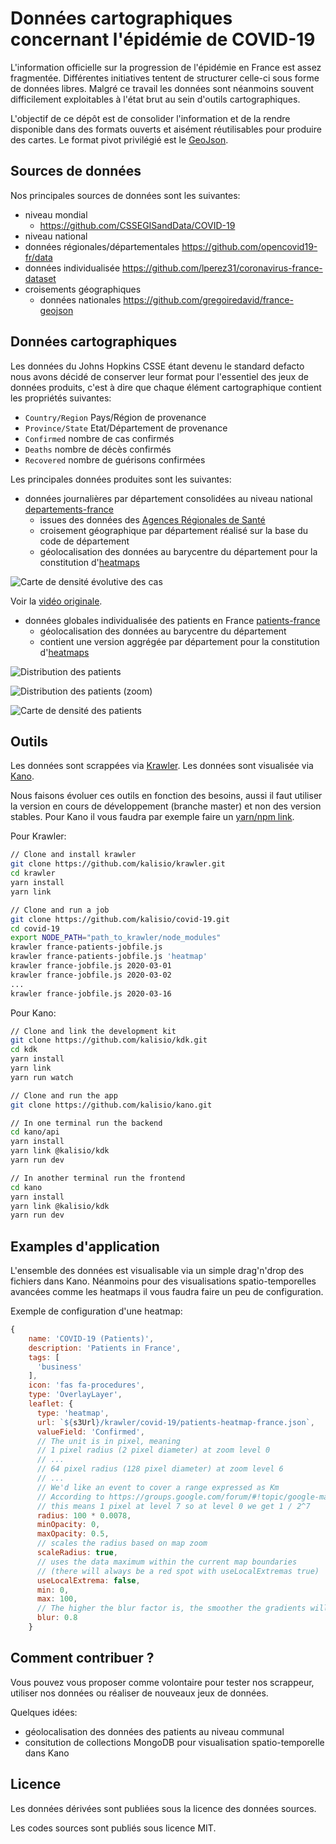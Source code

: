 # Données cartographiques concernant l'épidémie de COVID-19

L'information officielle sur la progression de l'épidémie en France est assez fragmentée. Différentes initiatives tentent de structurer celle-ci sous forme de données libres. Malgré ce travail les données sont néanmoins souvent difficilement
exploitables à l'état brut au sein d'outils cartographiques.

L'objectif de ce dépôt est de consolider l'information et de la rendre disponible dans des formats ouverts et aisément réutilisables pour produire des cartes. Le format pivot privilégié est le [GeoJson](https://fr.wikipedia.org/wiki/GeoJSON).

## Sources de données

Nos principales sources de données sont les suivantes:
* niveau mondial
  * https://github.com/CSSEGISandData/COVID-19
* niveau national
 * données régionales/départementales https://github.com/opencovid19-fr/data
 * données individualisée https://github.com/lperez31/coronavirus-france-dataset
* croisements géographiques
  * données nationales https://github.com/gregoiredavid/france-geojson

## Données cartographiques

Les données du Johns Hopkins CSSE étant devenu le standard defacto nous avons décidé de conserver leur format pour l'essentiel des jeux de données produits, c'est à dire que chaque élément cartographique contient les propriétés suivantes:
* `Country/Region` Pays/Région de provenance
* `Province/State` Etat/Département de provenance
* `Confirmed` nombre de cas confirmés
* `Deaths` nombre de décès confirmés
* `Recovered` nombre de guérisons confirmées

Les principales données produites sont les suivantes:
* données journalières par département consolidées au niveau national [departements-france](./departements-france)
  * issues des données des [Agences Régionales de Santé](https://github.com/opencovid19-fr/data/tree/master/agences-regionales-sante)
  * croisement géographique par département réalisé sur la base du code de département
  * géolocalisation des données au barycentre du département pour la constitution d'[heatmaps](https://fr.wikipedia.org/wiki/Heat_map)

![Carte de densité évolutive des cas](Kano-Covid-19-Heatmap-France.gif)

Voir la [vidéo originale](https://drive.google.com/open?id=1G6IWKDE1XuSIjY_ncSELPcl8GuMmmKoH).

* données globales individualisée des patients en France [patients-france](./patients-france)
  * géolocalisation des données au barycentre du département
  * contient une version aggrégée par département pour la constitution d'[heatmaps](https://fr.wikipedia.org/wiki/Heat_map)

![Distribution des patients](./patients-france.png)

![Distribution des patients (zoom)](./patients-france-zoom.png)

![Carte de densité des patients](./patients-heatmap-france.png)

## Outils

Les données sont scrappées via [Krawler](https://kalisio.github.io/krawler/). Les données sont visualisée via [Kano](https://kalisio.github.io/kano/).

Nous faisons évoluer ces outils en fonction des besoins, aussi il faut utiliser la version en cours de développement (branche master) et non des version stables. Pour Kano il vous faudra par exemple faire un [yarn/npm link](https://docs.npmjs.com/cli/link).

Pour Krawler:
```bash
// Clone and install krawler
git clone https://github.com/kalisio/krawler.git
cd krawler
yarn install
yarn link

// Clone and run a job
git clone https://github.com/kalisio/covid-19.git
cd covid-19
export NODE_PATH="path_to_krawler/node_modules"
krawler france-patients-jobfile.js
krawler france-patients-jobfile.js 'heatmap'
krawler france-jobfile.js 2020-03-01
krawler france-jobfile.js 2020-03-02
...
krawler france-jobfile.js 2020-03-16
```

Pour Kano:
```bash
// Clone and link the development kit
git clone https://github.com/kalisio/kdk.git
cd kdk
yarn install
yarn link
yarn run watch

// Clone and run the app
git clone https://github.com/kalisio/kano.git

// In one terminal run the backend
cd kano/api
yarn install
yarn link @kalisio/kdk
yarn run dev

// In another terminal run the frontend
cd kano
yarn install
yarn link @kalisio/kdk
yarn run dev
```

## Examples d'application

L'ensemble des données est visualisable via un simple drag'n'drop des fichiers dans Kano. Néanmoins pour des visualisations spatio-temporelles avancées comme les heatmaps il vous faudra faire un peu de configuration.

Exemple de configuration d'une heatmap:
```js
{
    name: 'COVID-19 (Patients)',
    description: 'Patients in France',
    tags: [
      'business'
    ],
    icon: 'fas fa-procedures',
    type: 'OverlayLayer',
    leaflet: {
      type: 'heatmap',
      url: `${s3Url}/krawler/covid-19/patients-heatmap-france.json`,
      valueField: 'Confirmed',
      // The unit is in pixel, meaning
      // 1 pixel radius (2 pixel diameter) at zoom level 0
      // ...
      // 64 pixel radius (128 pixel diameter) at zoom level 6
      // ...
      // We'd like an event to cover a range expressed as Km
      // According to https://groups.google.com/forum/#!topic/google-maps-js-api-v3/hDRO4oHVSeM
      // this means 1 pixel at level 7 so at level 0 we get 1 / 2^7
      radius: 100 * 0.0078,
      minOpacity: 0,
      maxOpacity: 0.5,
      // scales the radius based on map zoom
      scaleRadius: true,
      // uses the data maximum within the current map boundaries
      // (there will always be a red spot with useLocalExtremas true)
      useLocalExtrema: false,
      min: 0,
      max: 100,
      // The higher the blur factor is, the smoother the gradients will be
      blur: 0.8
    }
```

## Comment contribuer ?

Vous pouvez vous proposer comme volontaire pour tester nos scrappeur, utiliser nos données ou réaliser de nouveaux jeux de données.

Quelques idées:
* géolocalisation des données des patients au niveau communal
* consitution de collections MongoDB pour visualisation spatio-temporelle dans Kano

## Licence

Les données dérivées sont publiées sous la licence des données sources.

Les codes sources sont publiés sous licence MIT.
